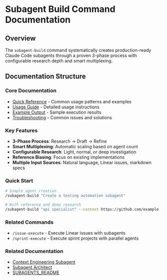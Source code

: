 # Subagent Build Command Documentation

## Overview
The `subagent-build` command systematically creates production-ready Claude Code subagents through a proven 3-phase process with configurable research depth and smart multiplexing.

## Documentation Structure

### Core Documentation
- [Quick Reference](./subagent-build-quick-reference.md) - Common usage patterns and examples
- [Usage Guide](./subagent-build-usage-guide.md) - Detailed usage instructions
- [Example Output](./subagent-build-example-output.md) - Sample execution results
- [Troubleshooting](./subagent-build-troubleshooting.md) - Common issues and solutions

### Key Features
- **3-Phase Process**: Research → Draft → Refine
- **Smart Multiplexing**: Automatic scaling based on agent count
- **Configurable Research**: Light, normal, or deep investigation
- **Reference Biasing**: Focus on existing implementations
- **Multiple Input Sources**: Natural language, Linear issues, markdown specs

### Quick Start
```bash
# Simple agent creation
/subagent-build "Create a testing automation subagent"

# With reference and deep research
/subagent-build "api specialist" --context https://github.com/example --depth deep
```

### Related Commands
- `/issue-execute` - Execute Linear issues with subagents
- `/sprint-execute` - Execute sprint projects with parallel agents

### Related Documentation
- [Context Engineering Subagent](../../../../agents/context-engineering-subagent/)
- [Subagent Architect](../../../../agents/subagent-architect/)
- [SUBAGENTS_README](../../../../agents/SUBAGENTS_README.md)